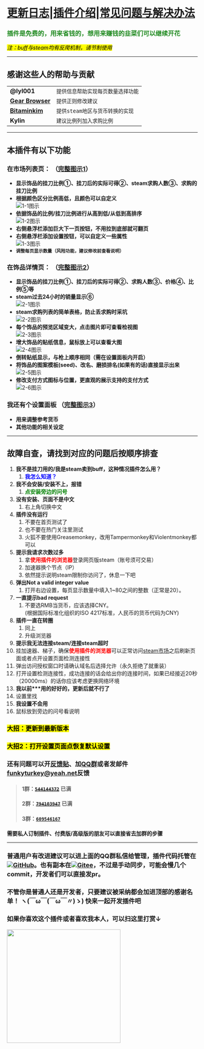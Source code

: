 # [更新日志][githubCommits]|[插件介绍](#intro)|[常见问题与解决办法](#support)
<h3 style="color:#228b22">插件是免费的，用来省钱的，想用来赚钱的韭菜们可以继续开花</h3>
<mark><i>注：buff与steam均有反爬机制，请节制使用</i></mark>

---
## 感谢这些人的帮助与贡献
|                                           |                                    |
| ----------------------------------------- | ---------------------------------- |
| **@lyl001**                               | `提供信息帮助实现每页数量选择功能` |
| [**Gear Browser**][contributors-gearApp]  | `提供正则修改建议`                 |
| [**Bitaminkim**][contributors-bitaminkim] | `提供steam地区与货币转换的实现`    |
| **Kylin**                                 | `建议比例列加入求购比例`           |
---
## 本插件有以下功能 <a name="intro"></a>  

### 在市场列表页： （[**完整图示1**][photo1]）  
- **显示饰品的挂刀比例①、挂刀后的实际可得②、steam求购人数③、求购的挂刀比例**  
- **根据颜色区分比例高低，且颜色可以自定义**  
  ![1-1图示][iconograph1-1]
- **依据饰品的比例/挂刀比例进行从高到低/从低到高排序**  
  ![1-2图示][iconograph1-2]
- **右侧悬浮栏添加巨大下一页按钮，不用拉到底部就可翻页**    
- **右侧悬浮栏添加设置按钮，可以自定义一些属性**  
  ![1-3图示][iconograph1-3]
- **`调整每页显示数量（风险功能，建议修改前查看说明）`**  

### 在饰品详情页： （[**完整图示2**][photo2]）  
- **显示饰品的挂刀比例①、挂刀后的实际可得②、求购人数③、价格④、比例⑤等**  
- **steam过去24小时的销量显示⑥**  
  ![2-1图示][iconograph2-1]
- **steam求购列表的简单表格，防止丢求购时采坑**  
  ![2-2图示][iconograph2-2]
- **每个饰品的预览区域变大，点击图片即可查看检视图**  
  ![2-3图示][iconograph2-3]
- **增大饰品的贴纸信息，鼠标放上可以查看大图**  
  ![2-4图示][iconograph2-4]
- **倒转贴纸显示，与枪上顺序相同（需在设置面板内开启）**
- **将饰品的图案模板(seed)、改名、磨损排名(如果有的话)直接显示出来**  
  ![2-5图示][iconograph2-5]
- **修改支付方式图标与位置，更直观的展示支持的支付方式**  
  ![2-6图示][iconograph2-6]

### 我还有个设置面板 （[**完整图示3**][photo3]） 
- **用来调整参考货币**
- **其他功能的相关设定**  

---
## **故障自查，请找到对应的问题后按顺序排查** <a name="support"></a>  
1. **我不是挂刀用的/我是steam卖到buff，这种情况插件怎么用？**
   1. <b style="color:blue">我怎么知道？</b>
2. **我不会安装/安装不上，报错**
   1. <b style="color:green">点安装旁边的问号</b>
3. **没有安装、页面不是中文**  
   1. 右上角切换中文
4. **插件没有运行**
   1. 不要在首页测试了
   2. 也不要在热门关注里测试
   3. 火狐不要使用Greasemonkey，改用Tampermonkey和Violentmonkey都可以
5. **提示我请求次数过多**
   1. 拿<b style="color:red">使用插件的浏览器</b>登录网页版steam（账号须可交易）  
   2. 加速器换个节点（IP）
   3. 依然提示说明steam限制你访问了，休息一下吧
6. **弹出Not a valid integer value**
   1. 打开右边设置，每页显示数量中填入1~80之间的整数（正常是20）。
7. **一直提示bad request**  
   1. 不要选RMB当货币，应该选择CNY。  
      (根据国际标准化组织的ISO 4217标准，人民币的货币代码为CNY)
8. **插件一直在转圈**  
   1. 同上
   2. 升级浏览器
9.  **提示我无法连接steam/连接steam超时**
   3. 挂加速器、梯子，确保<b style="color:red">使用插件的浏览器</b>可以正常访问[steam市场][steamMarket]之后刷新页面或者点开设置页面检测连接性
   4. 弹出访问授权窗口时请确认域名后选择允许（永久拒绝了就重装）  
   5. 打开设置检测连接性，成功连接的话会给出你的连接时间，如果已经接近20秒（20000ms）的话你应该考虑更换网络环境
10. **我以前\*\*\*用的好好的，更新后就不行了**
   6. 设置里找
11. **我设置不会用**
   7. 鼠标放到旁边的问号看说明  

<h3><mark>大招：更新到最新版本</mark></h2>
<h3><mark>大招2：打开设置页面点恢复默认设置</mark></h2>

### 还有问题可以开[反馈贴][postFeedback]、加[QQ群][qqGroup2]或者发邮件[funkyturkey@yeah.net][emailMe]反馈
> #### 1群：[~~`544144372`~~][qqGroup1] **已满**  
> #### 2群：[~~`794103947`~~][qqGroup2] **已满**
> #### 3群：[`609546167`][qqGroup3]  
**需要私人订制插件、付费版/高级版的朋友可以直接省去加群的步骤**

---

### 普通用户有改进建议可以进上面的QQ群私信给管理，插件代码托管在[![GitHub](https://img.shields.io/github/forks/Proanx/buffMarketHelper?style=social)][githubPage]。也有副本在[![Gitee](https://gitee.com/pronax/buffMarketHelper/badge/fork.svg?theme=dark)][giteePage]，不过是**手动同步，可能会慢几个commit**，开发者们可以直接发pr。
### 不管你是普通人还是开发者，只要建议被采纳都会加进顶部的感谢名单！  ヽ(￣ω￣(￣ω￣〃)ゝ) 快来一起开发插件吧

### 如果你喜欢这个插件或者喜欢我本人，可以扫这里打赏↓  
<img src="https://gitee.com/pronax/drawing-bed/raw/master/donate.png"  height="300" width="300">  

<!-- Contributors -->
[contributors-bitaminkim]:https://keylol.com/forum.php?mod=viewthread&tid=731319
[contributors-gearApp]:https://gear4.app/
<!-- Link -->
[steamMarket]:https://steamcommunity.com/market/
[postFeedback]:https://greasyfork.org/zh-CN/scripts/410137/feedback#post-discussion
[emailMe]:mailto:funkyturkey@yeah.net?subject=%E8%BF%99%E9%87%8C%E6%9C%89%E4%B8%80%E4%B8%AAbug%E5%8F%8D%E9%A6%88/%E4%BF%AE%E6%94%B9%E5%BB%BA%E8%AE%AE
[giteePage]:https://gitee.com/pronax/buffMarketHelper
[giteeCommits]:https://gitee.com/pronax/buffMarketHelper/commits/master
[githubPage]:https://github.com/Proanx/buffMarketHelper
[githubCommits]:https://github.com/Proanx/buffMarketHelper/commits/master
[qqGroup1]:https://jq.qq.com/?_wv=1027&k=U8mqorxQ
[qqGroup2]:https://jq.qq.com/?_wv=1027&k=98pr2kNH
[qqGroup3]:https://jq.qq.com/?_wv=1027&k=F0sj0vKs
<!-- Image -->
[photo1]:https://gitee.com/pronax/buffMarketHelper/raw/master/%E4%BB%8B%E7%BB%8D1.png
[photo2]:https://gitee.com/pronax/buffMarketHelper/raw/master/%E4%BB%8B%E7%BB%8D2.png
[photo3]:https://gitee.com/pronax/buffMarketHelper/raw/master/%E4%BB%8B%E7%BB%8D3.png
[iconograph1-1]:https://gitee.com/pronax/buffMarketHelper/raw/master/iconograph/1-1.png
[iconograph1-2]:https://gitee.com/pronax/buffMarketHelper/raw/master/iconograph/1-2.png
[iconograph1-3]:https://gitee.com/pronax/buffMarketHelper/raw/master/iconograph/1-3.png
[iconograph2-1]:https://gitee.com/pronax/buffMarketHelper/raw/master/iconograph/2-1.png
[iconograph2-2]:https://gitee.com/pronax/buffMarketHelper/raw/master/iconograph/2-2.png
[iconograph2-3]:https://gitee.com/pronax/buffMarketHelper/raw/master/iconograph/2-3.gif
[iconograph2-4]:https://gitee.com/pronax/buffMarketHelper/raw/master/iconograph/2-4.gif
[iconograph2-5]:https://gitee.com/pronax/buffMarketHelper/raw/master/iconograph/2-5.png
[iconograph2-6]:https://gitee.com/pronax/buffMarketHelper/raw/master/iconograph/2-6.png